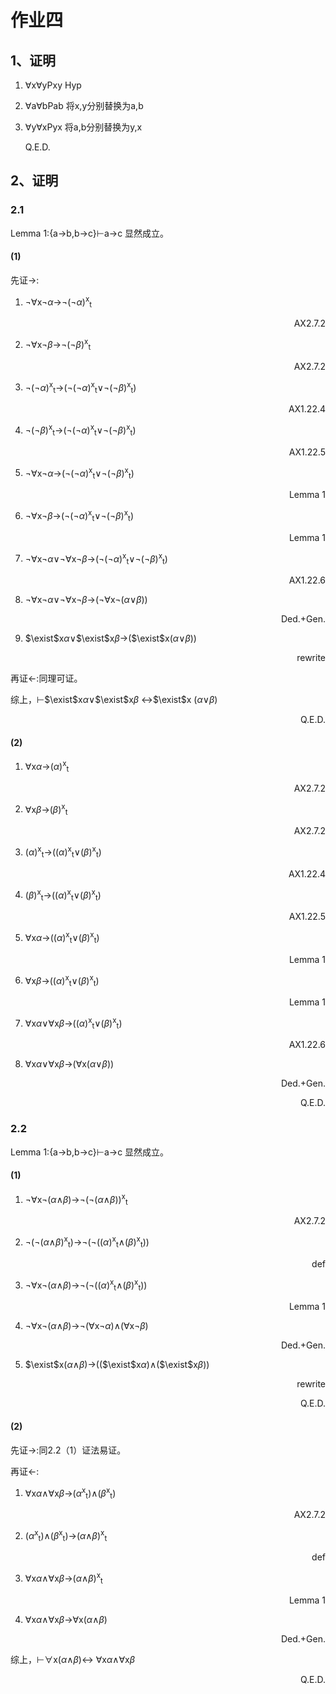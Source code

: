 # 作业四

## 1、证明

1. $\forall$x$\forall$yPxy   Hyp
2. $\forall$a$\forall$bPab  将x,y分别替换为a,b
3. $\forall$y$\forall$xPyx  将a,b分别替换为y,x

    Q.E.D.

## 2、证明

### 2.1

Lemma 1:{a$\rightarrow$b,b$\rightarrow$c}$\vdash$a$\rightarrow$c  显然成立。

#### (1)

先证$\rightarrow$:

1. $\lnot$$\forall$x$\lnot$$\alpha$$\rightarrow$$\lnot$($\lnot$$\alpha$)<sup>x</sup><sub>t</sub><p align="right">AX2.7.2</p>
2. $\lnot$$\forall$x$\lnot$$\beta$$\rightarrow$$\lnot$($\lnot$$\beta$)<sup>x</sup><sub>t</sub><p align="right">AX2.7.2</p>
3. $\lnot$($\lnot$$\alpha$)<sup>x</sup><sub>t</sub>$\rightarrow$($\lnot$($\lnot$$\alpha$)<sup>x</sup><sub>t</sub>$\vee$$\lnot$($\lnot$$\beta$)<sup>x</sup><sub>t</sub>)<p align="right">AX1.22.4</p>
4. $\lnot$($\lnot$$\beta$)<sup>x</sup><sub>t</sub>$\rightarrow$($\lnot$($\lnot$$\alpha$)<sup>x</sup><sub>t</sub>$\vee$$\lnot$($\lnot$$\beta$)<sup>x</sup><sub>t</sub>)<p align="right">AX1.22.5</p>
5. $\lnot$$\forall$x$\lnot$$\alpha$$\rightarrow$($\lnot$($\lnot$$\alpha$)<sup>x</sup><sub>t</sub>$\vee$$\lnot$($\lnot$$\beta$)<sup>x</sup><sub>t</sub>)<p align="right">Lemma 1</p>
6. $\lnot$$\forall$x$\lnot$$\beta$$\rightarrow$($\lnot$($\lnot$$\alpha$)<sup>x</sup><sub>t</sub>$\vee$$\lnot$($\lnot$$\beta$)<sup>x</sup><sub>t</sub>)<p align="right">Lemma 1</p>
7. $\lnot$$\forall$x$\lnot$$\alpha$$\vee$$\lnot$$\forall$x$\lnot$$\beta$$\rightarrow$($\lnot$($\lnot$$\alpha$)<sup>x</sup><sub>t</sub>$\vee$$\lnot$($\lnot$$\beta$)<sup>x</sup><sub>t</sub>)<p align="right">AX1.22.6</p>
8. $\lnot$$\forall$x$\lnot$$\alpha$$\vee$$\lnot$$\forall$x$\lnot$$\beta$$\rightarrow$($\lnot$$\forall$x$\lnot$($\alpha$$\vee$$\beta$))<p align="right">Ded.+Gen.</p>
9. $\exist$x$\alpha$$\vee$$\exist$x$\beta$$\rightarrow$($\exist$x($\alpha$$\vee$$\beta$))<p align="right">rewrite</p>

再证$\leftarrow$:同理可证。

综上，$\vdash$$\exist$x$\alpha$$\vee$$\exist$x$\beta$ $\leftrightarrow$$\exist$x ($\alpha$$\vee$$\beta$)<p align="right">Q.E.D.</p>

#### (2)

1. $\forall$x$\alpha$$\rightarrow$($\alpha$)<sup>x</sup><sub>t</sub><p align="right">AX2.7.2</p>
2. $\forall$x$\beta$$\rightarrow$($\beta$)<sup>x</sup><sub>t</sub><p align="right">AX2.7.2</p>
3. ($\alpha$)<sup>x</sup><sub>t</sub>$\rightarrow$(($\alpha$)<sup>x</sup><sub>t</sub>$\vee$($\beta$)<sup>x</sup><sub>t</sub>)<p align="right">AX1.22.4</p>
4. ($\beta$)<sup>x</sup><sub>t</sub>$\rightarrow$(($\alpha$)<sup>x</sup><sub>t</sub>$\vee$($\beta$)<sup>x</sup><sub>t</sub>)<p align="right">AX1.22.5</p>
5. $\forall$x$\alpha$$\rightarrow$(($\alpha$)<sup>x</sup><sub>t</sub>$\vee$($\beta$)<sup>x</sup><sub>t</sub>)<p align="right">Lemma 1</p>
6. $\forall$x$\beta$$\rightarrow$(($\alpha$)<sup>x</sup><sub>t</sub>$\vee$($\beta$)<sup>x</sup><sub>t</sub>)<p align="right">Lemma 1</p>
7. $\forall$x$\alpha$$\vee$$\forall$x$\beta$$\rightarrow$(($\alpha$)<sup>x</sup><sub>t</sub>$\vee$($\beta$)<sup>x</sup><sub>t</sub>)<p align="right">AX1.22.6</p>
8. $\forall$x$\alpha$$\vee$$\forall$x$\beta$$\rightarrow$($\forall$x($\alpha$$\vee$$\beta$))<p align="right">Ded.+Gen.</p>
<p align="right">Q.E.D.</p>

### 2.2

Lemma 1:{a$\rightarrow$b,b$\rightarrow$c}$\vdash$a$\rightarrow$c  显然成立。

#### (1)

1. $\lnot$$\forall$x$\lnot$($\alpha$$\wedge$$\beta$)$\rightarrow$$\lnot$($\lnot$($\alpha$$\wedge$$\beta$))<sup>x</sup><sub>t</sub><p align="right">AX2.7.2</p>
2. $\lnot$($\lnot$($\alpha$$\wedge$$\beta$)<sup>x</sup><sub>t</sub>)$\rightarrow$$\lnot$($\lnot$(($\alpha$)<sup>x</sup><sub>t</sub>$\wedge$($\beta$)<sup>x</sup><sub>t</sub>))<p align="right">def</p>
3. $\lnot$$\forall$x$\lnot$($\alpha$$\wedge$$\beta$)$\rightarrow$$\lnot$($\lnot$(($\alpha$)<sup>x</sup><sub>t</sub>$\wedge$($\beta$)<sup>x</sup><sub>t</sub>))<p align="right">Lemma 1</p>
4. $\lnot$$\forall$x$\lnot$($\alpha$$\wedge$$\beta$)$\rightarrow$$\lnot$($\forall$x$\lnot$$\alpha$)$\wedge$($\forall$x$\lnot$$\beta$)<p align="right">Ded.+Gen.</p>
5. $\exist$x($\alpha$$\wedge$$\beta$)$\rightarrow$(($\exist$x$\alpha$)$\wedge$($\exist$x$\beta$))<p align="right">rewrite</p>
<p align="right">Q.E.D.</p>

#### (2)

先证$\rightarrow$:同2.2（1）证法易证。

再证$\leftarrow$:

1. $\forall$x$\alpha$$\wedge$$\forall$x$\beta$$\rightarrow$($\alpha$<sup>x</sup><sub>t</sub>)$\wedge$($\beta$<sup>x</sup><sub>t</sub>)<p align="right">AX2.7.2</p>
2. ($\alpha$<sup>x</sup><sub>t</sub>)$\wedge$($\beta$<sup>x</sup><sub>t</sub>)$\rightarrow$($\alpha$$\wedge$$\beta$)<sup>x</sup><sub>t</sub><p align="right">def</p>
3. $\forall$x$\alpha$$\wedge$$\forall$x$\beta$$\rightarrow$($\alpha$$\wedge$$\beta$)<sup>x</sup><sub>t</sub><p align="right">Lemma 1</p>
4. $\forall$x$\alpha$$\wedge$$\forall$x$\beta$$\rightarrow$$\forall$x($\alpha$$\wedge$$\beta$)<p align="right">Ded.+Gen.</p>

综上，$\vdash$$\forall$x($\alpha$$\wedge$$\beta$)$\leftrightarrow$ $\forall$x$\alpha$$\wedge$$\forall$x$\beta$<p align="right">Q.E.D.</p>
